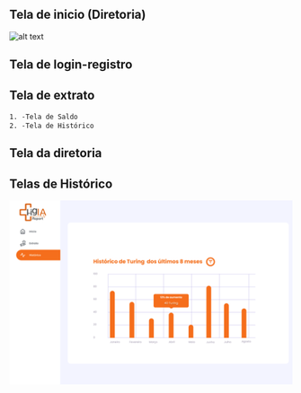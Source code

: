 ## Tela de inicio (Diretoria)

![alt text](image.png)

## Tela de login-registro

## Tela de extrato

    1. -Tela de Saldo
    2. -Tela de Histórico

## Tela da diretoria

## Telas de Histórico

![alt text](tela_historico.png)
